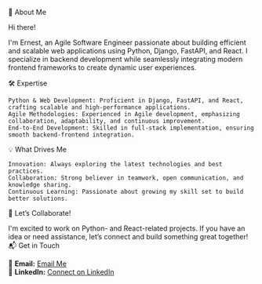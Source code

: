 🚀 About Me

Hi there!

I'm Ernest, an Agile Software Engineer passionate about building efficient and scalable web applications
using Python, Django, FastAPI, and React. I specialize in backend development while seamlessly integrating modern 
frontend frameworks to create dynamic user experiences.

🛠 Expertise

    Python & Web Development: Proficient in Django, FastAPI, and React, crafting scalable and high-performance applications.
    Agile Methodologies: Experienced in Agile development, emphasizing collaboration, adaptability, and continuous improvement.
    End-to-End Development: Skilled in full-stack implementation, ensuring smooth backend-frontend integration.

💡 What Drives Me

    Innovation: Always exploring the latest technologies and best practices.
    Collaboration: Strong believer in teamwork, open communication, and knowledge sharing.
    Continuous Learning: Passionate about growing my skill set to build better solutions.

🤝 Let’s Collaborate!

I'm excited to work on Python- and React-related projects. If you have an idea or need assistance, let’s connect and build 
something great together!
📬 Get in Touch


📧 **Email:** [Email Me](mailto:iernest61@gmail.com)  
🔗 **LinkedIn:** [Connect on LinkedIn](https://www.linkedin.com/in/uchenna-ihezie-43b89094/)


<!---
Urch1234/Urch1234 is a ✨ special ✨ repository because its `README.md` (this file) appears on your GitHub profile.
You can click the Preview link to take a look at your changes.
--->
